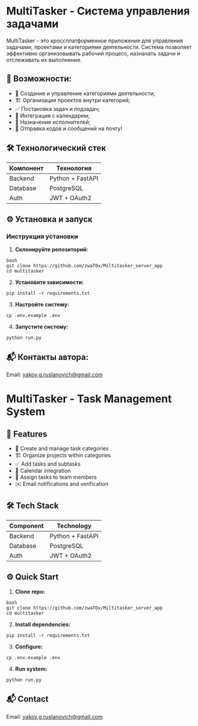# MultiTasker - Система управления задачами
MultiTasker - это кроссплатформенное приложение для управления задачами, проектами и категориями деятельности. Система позволяет эффективно организовывать рабочий процесс, назначать задачи и отслеживать их выполнение.

## 🚀 Возможности:
- 📝 Создание и управление категориями деятельности;
- 🏗️ Организация проектов внутри категорий;
- ✅ Постановка задач и подзадач;
- 📅 Интеграция с календарем;
- 👥 Назначение исполнителей;
- 💬 Отправка кодов и сообщений на почту!

## 🛠 Технологический стек

| Компонент       | Технология          |
|-----------------|---------------------|
| Backend         | Python + FastAPI    |
| Database        | PostgreSQL          |
| Auth            | JWT + OAuth2        |

## ⚙️ Установка и запуск

### Инструкция установки
1. **Склонируйте репозиторий:**
```
bash
git clone https://github.com/zwaTOx/Miltitasker_server_app
cd multitasker
```
2. **Установите зависимости:**
```
pip install -r requirements.txt
```
3. **Настройте систему:**
```
cp .env.example .env
```
4. **Запустите систему:**
```
python run.py
```

## 📬 Контакты автора:

Email: yakov.g.ruslanovich@gmail.com



# MultiTasker - Task Management System

## 🚀 Features
- 📝 Create and manage task categories
- 🏗️ Organize projects within categories
- ✅ Add tasks and subtasks
- 📅 Calendar integration
- 👥 Assign tasks to team members
- ✉️ Email notifications and verification

## 🛠 Tech Stack
| Component       | Technology       |
|-----------------|------------------|
| Backend         | Python + FastAPI |
| Database        | PostgreSQL       |
| Auth            | JWT + OAuth2     |

## ⚙️ Quick Start

1. **Clone repo:**
```
bash
git clone https://github.com/zwaTOx/Miltitasker_server_app
cd multitasker
```
2. **Install dependencies:**
```
pip install -r requirements.txt
```
3. **Configure:**
```
cp .env.example .env
```
4. **Run system:**
```
python run.py
```
## 📬 Contact

Email: yakov.g.ruslanovich@gmail.com
